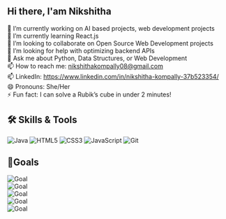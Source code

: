 ## Hi there, I'am Nikshitha

<!--
**KompallyNikshitha/KompallyNikshitha** is a ✨ _special_ ✨ repository because its `README.md` (this file) appears on your GitHub profile.

Here are some ideas to get you started:
-->
🔭 I’m currently working on AI based projects, web development projects  
🌱 I’m currently learning React.js  
👯 I’m looking to collaborate on Open Source Web Development projects  
🤔 I’m looking for help with optimizing backend APIs  
💬 Ask me about Python, Data Structures, or Web Development  
📫 How to reach me: nikshithakompally08@gmail.com  
📫 LinkedIn: https://www.linkedin.com/in/nikshitha-kompally-37b523354/  
😄 Pronouns: She/Her  
⚡ Fun fact: I can solve a Rubik’s cube in under 2 minutes!  

## 🛠 Skills & Tools
![Java](https://img.shields.io/badge/Java-ED8B00?style=for-the-badge&logo=java&logoColor=white)
![HTML5](https://img.shields.io/badge/HTML5-E34F26?style=for-the-badge&logo=html5&logoColor=white)
![CSS3](https://img.shields.io/badge/CSS3-1572B6?style=for-the-badge&logo=css3&logoColor=white)
![JavaScript](https://img.shields.io/badge/JavaScript-F7DF1E?style=for-the-badge&logo=javascript&logoColor=black)
![Git](https://img.shields.io/badge/Git-F05032?style=for-the-badge&logo=git&logoColor=white)

## 🎯Goals
![Goal](https://img.shields.io/badge/Goal-Becoming%20a%20Full--Stack%20Developer-blue?style=for-the-badge&logo=github)  
![Goal](https://img.shields.io/badge/Goal-Contribute%20to%20Open%20Source-green?style=for-the-badge&logo=open-source-initiative)  
![Goal](https://img.shields.io/badge/Goal-Learn%20Machine%20Learning-orange?style=for-the-badge&logo=python)  
![Goal](https://img.shields.io/badge/Goal-Explore%20Cloud%20Computing-purple?style=for-the-badge&logo=googlecloud)  
![Goal](https://img.shields.io/badge/Goal-Improve%20Problem%20Solving-yellow?style=for-the-badge&logo=leetcode)  

